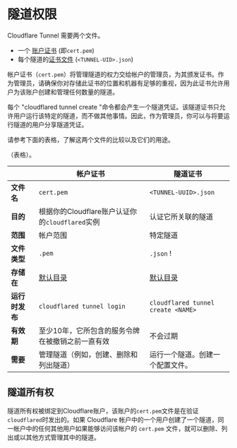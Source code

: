 # 隧道权限

Cloudflare Tunnel 需要两个文件。

* 一个 [账户证书](/connections/connect-apps/install-and-setup/tunnel-useful-terms#cert-pem) (即`cert.pem`)
* 每个隧道的[证书文件](/connections/connect-apps/install-and-setup/tunnel-useful-terms#credentials-file) (`<TUNNEL-UID>.json`)

帐户证书（`cert.pem`）将管理隧道的权力交给帐户的管理员，为其颁发证书。作为管理员，请确保你对存储此证书的位置和机器有足够的重视，因为此证书允许用户为该账户创建和管理任何数量的隧道。

每个 "cloudflared tunnel create "命令都会产生一个隧道凭证。该隧道证书只允许用户运行该特定的隧道，而不做其他事情。因此，作为管理员，你可以与将要运行隧道的用户分享隧道凭证。

请参考下面的表格，了解这两个文件的比较以及它们的用途。

<TableWrap>（表格）。

| | 帐户证书 | 隧道证书 |
| -- | -- | -- |
| **文件名** | `cert.pem` | `<TUNNEL-UUID>.json` | **目的
| **目的** |根据你的Cloudflare账户认证你的`cloudflared`实例 |认证它所关联的隧道
| **范围** | 帐户范围 | 特定隧道
| **文件类型** | `.pem` | `.json` !
| **存储在** | [默认目录](/connections/connect-apps/install-and-setup/tunnel-useful-terms#default-cloudflared-directory) | [默认目录](/connections/connect-apps/install-and-setup/tunnel-useful-terms#default-cloudflared-directory) 
| **运行时发布** | `cloudflared tunnel login` | `cloudflared tunnel create <NAME>` | 
| **有效期** |至少10年，它所包含的服务令牌在被撤销之前一直有效 | 不会过期 
| **需要** | 管理隧道（例如，创建、删除和列出隧道） | 运行一个隧道。创建一个配置文件。|

</TableWrap>

## 隧道所有权

隧道所有权被绑定到Cloudflare账户，该账户的`cert.pem`文件是在验证`cloudflared`时发出的。如果 Cloudflare 帐户中的一个用户创建了一个隧道，同一帐户中的任何其他用户如果能够访问该帐户的 `cert.pem` 文件，就可以删除、列出或以其他方式管理其中的隧道。